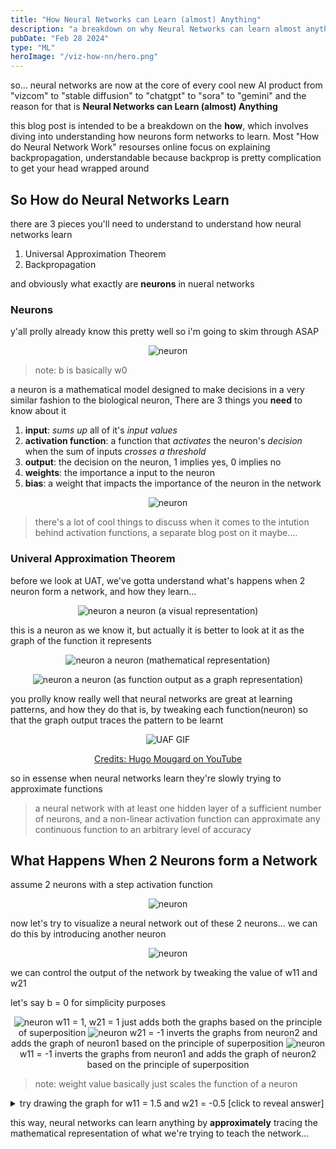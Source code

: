 ```yaml
---
title: "How Neural Networks can Learn (almost) Anything"
description: "a breakdown on why Neural Networks can learn almost anything according to universal approximation theorem"
pubDate: "Feb 28 2024"
type: "ML"
heroImage: "/viz-how-nn/hero.png"
---
```


so... neural networks are now at the core of every cool new AI product from "vizcom" to "stable diffusion" to "chatgpt" to "sora" to "gemini" and the reason for that is **Neural Networks can Learn (almost) Anything**

this blog post is intended to be a breakdown on the **how**, which involves diving into understanding how neurons form networks to learn. Most "How do Neural Network Work" resourses online focus on explaining backpropagation, understandable because backprop is pretty complication to get your head wrapped around

## So How do Neural Networks Learn

there are 3 pieces you'll need to understand to understand how neural networks learn

1. Universal Approximation Theorem
2. Backpropagation

and obviously what exactly are **neurons** in nueral networks

### Neurons

y'all prolly already know this pretty well so i'm going to skim through ASAP

<center>

![neuron](/viz-how-nn/nn.png)

</center>

> note: b is basically w0

a neuron is a mathematical model designed to make decisions in a very similar fashion to the biological neuron, There are 3 things you **need** to know about it

1. **input**: _sums up_ all of it's _input values_
2. **activation function**: a function that _activates_ the neuron's _decision_ when the sum of inputs _crosses a threshold_
3. **output**: the decision on the neuron, 1 implies yes, 0 implies no
4. **weights**: the importance a input to the neuron
5. **bias**: a weight that impacts the importance of the neuron in the network

<center>

![neuron](/viz-how-nn/formula.png)

</center>

> there's a lot of cool things to discuss when it comes to the intution behind activation functions, a separate blog post on it maybe....

### Univeral Approximation Theorem

before we look at UAT, we've gotta understand what's happens when 2 neuron form a network, and how they learn...

<center>

![neuron](/viz-how-nn/nn.png)
a neuron (a visual representation)

</center>

this is a neuron as we know it, but actually it is better to look at it as the graph of the function it represents

<center>

![neuron](/viz-how-nn/formula.png)
a neuron (mathematical representation)

![neuron](/viz-how-nn/nn-graph.png)
a neuron (as function output as a graph representation)

</center>

you prolly know really well that neural networks are great at learning patterns, and how they do that is, by tweaking each function(neuron) so that the graph output traces the pattern to be learnt

<center>

![UAF GIF](/viz-how-nn/UAF.gif)

[Credits: Hugo Mougard on YouTube](https://youtu.be/Ln8pV1AXAgQ)

</center>

so in essense when neural networks learn they're slowly trying to approximate functions

> a neural network with at least one hidden layer of a sufficient number of neurons, and a non-linear activation function can approximate any continuous function to an arbitrary level of accuracy

## What Happens When 2 Neurons form a Network

assume 2 neurons with a step activation function

<center>

![neuron](/viz-how-nn/n1,n2.png)

</center>

now let's try to visualize a neural network out of these 2 neurons... we can do this by introducing another neuron

<center>

![neuron](/viz-how-nn/n1+n2.png)

</center>

we can control the output of the network by tweaking the value of w11 and w21

let's say b = 0 for simplicity purposes

<center>

![neuron](/viz-how-nn/1+1.png)
w11 = 1, w21 = 1 just adds both the graphs based on the principle of superposition
![neuron](/viz-how-nn/1-1.png)
w21 = -1 inverts the graphs from neuron2 and adds the graph of neuron1 based on the principle of superposition
![neuron](/viz-how-nn/-1+1.png)
w11 = -1 inverts the graphs from neuron1 and adds the graph of neuron2 based on the principle of superposition

</center>

> note: weight value basically just scales the function of a neuron

<details>
<summary>try drawing the graph for w11 = 1.5 and w21 = -0.5 <span class="font-bold">[click to reveal answer]</span></summary>

![neuron](/viz-how-nn/hw.png)

</details>

this way, neural networks can learn anything by **approximately** tracing the mathematical representation of what we're trying to teach the network...
